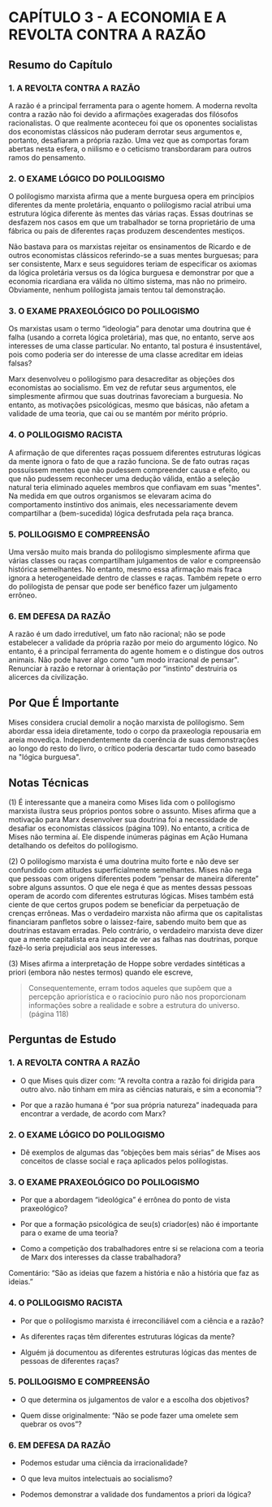 # CAPÍTULO 3 - A ECONOMIA E A REVOLTA CONTRA A RAZÃO

## Resumo do Capítulo

### 1. A REVOLTA CONTRA A RAZÃO

A razão é a principal ferramenta para o agente homem. A moderna revolta contra a razão não foi devido a afirmações exageradas dos filósofos racionalistas. O que realmente aconteceu foi que os oponentes socialistas dos economistas clássicos não puderam derrotar seus argumentos e, portanto, desafiaram a própria razão. Uma vez que as comportas foram abertas nesta esfera, o niilismo e o ceticismo transbordaram para outros ramos do pensamento.

### 2. O EXAME LÓGICO DO POLILOGISMO

O polilogismo marxista afirma que a mente burguesa opera em princípios diferentes da mente proletária, enquanto o polilogismo racial atribui uma estrutura lógica diferente às mentes das várias raças. Essas doutrinas se desfazem nos casos em que um trabalhador se torna proprietário de uma fábrica ou pais de diferentes raças produzem descendentes mestiços.

Não bastava para os marxistas rejeitar os ensinamentos de Ricardo e de outros economistas clássicos referindo-se a suas mentes burguesas; para ser consistente, Marx e seus seguidores teriam de especificar os axiomas da lógica proletária versus os da lógica burguesa e demonstrar por que a economia ricardiana era válida no último sistema, mas não no primeiro. Obviamente, nenhum polilogista jamais tentou tal demonstração.

### 3. O EXAME PRAXEOLÓGICO DO POLILOGISMO

Os marxistas usam o termo “ideologia” para denotar uma doutrina que é falha (usando a correta lógica proletária), mas que, no entanto, serve aos interesses de uma classe particular. No entanto, tal postura é insustentável, pois como poderia ser do interesse de uma classe acreditar em ideias falsas?

Marx desenvolveu o polilogismo para desacreditar as objeções dos economistas ao socialismo. Em vez de refutar seus argumentos, ele simplesmente afirmou que suas doutrinas favoreciam a burguesia. No entanto, as motivações psicológicas, mesmo que básicas, não afetam a validade de uma teoria, que cai ou se mantém por mérito próprio.

### 4. O POLILOGISMO RACISTA

A afirmação de que diferentes raças possuem diferentes estruturas lógicas da mente ignora o fato de que a razão funciona. Se de fato outras raças possuíssem mentes que não pudessem compreender causa e efeito, ou que não pudessem reconhecer uma dedução válida, então a seleção natural teria eliminado aqueles membros que confiavam em suas "mentes". Na medida em que outros organismos se elevaram acima do comportamento instintivo dos animais, eles necessariamente devem compartilhar a (bem-sucedida) lógica desfrutada pela raça branca.

### 5. POLILOGISMO E COMPREENSÃO

Uma versão muito mais branda do polilogismo simplesmente afirma que várias classes ou raças compartilham julgamentos de valor e compreensão histórica semelhantes. No entanto, mesmo essa afirmação mais fraca ignora a heterogeneidade dentro de classes e raças. Também repete o erro do polilogista de pensar que pode ser benéfico fazer um julgamento errôneo.

### 6. EM DEFESA DA RAZÃO

A razão é um dado irredutível, um fato não racional; não se pode estabelecer a validade da própria razão por meio do argumento lógico. No entanto, é a principal ferramenta do agente homem e o distingue dos outros animais. Não pode haver algo como "um modo irracional de pensar". Renunciar à razão e retornar à orientação por “instinto” destruiria os alicerces da civilização.

## Por Que É Importante

Mises considera crucial demolir a noção marxista de polilogismo. Sem abordar essa ideia diretamente, todo o corpo da praxeologia repousaria em areia movediça. Independentemente da coerência de suas demonstrações ao longo do resto do livro, o crítico poderia descartar tudo como baseado na "lógica burguesa".

## Notas Técnicas

(1) É interessante que a maneira como Mises lida com o polilogismo marxista ilustra seus próprios pontos sobre o assunto. Mises afirma que a motivação para Marx desenvolver sua doutrina foi a necessidade de desafiar os economistas clássicos (página 109). No entanto, a crítica de Mises não termina aí. Ele dispende inúmeras páginas em Ação Humana detalhando os defeitos do polilogismo.

(2) O polilogismo marxista é uma doutrina muito forte e não deve ser confundido com atitudes superficialmente semelhantes. Mises não nega que pessoas com origens diferentes podem “pensar de maneira diferente” sobre alguns assuntos. O que ele nega é que as mentes dessas pessoas operam de acordo com diferentes estruturas lógicas. Mises também está ciente de que certos grupos podem se beneficiar da perpetuação de crenças errôneas. Mas o verdadeiro marxista não afirma que os capitalistas financiaram panfletos sobre o laissez-faire, sabendo muito bem que as doutrinas estavam erradas. Pelo contrário, o verdadeiro marxista deve dizer que a mente capitalista era incapaz de ver as falhas nas doutrinas, porque fazê-lo seria prejudicial aos seus interesses.

(3) Mises afirma a interpretação de Hoppe sobre verdades sintéticas a priori (embora não nestes termos) quando ele escreve,

> Consequentemente, erram todos aqueles que supõem que a percepção apriorística e o raciocínio puro não nos proporcionam informações sobre a realidade e sobre a estrutura do universo. (página 118)

## Perguntas de Estudo

### 1. A REVOLTA CONTRA A RAZÃO

* O que Mises quis dizer com: “A revolta contra a razão foi dirigida para outro alvo. não tinham em mira as ciências naturais, e sim a economia”?

* Por que a razão humana é “por sua própria natureza” inadequada para encontrar a verdade, de acordo com Marx?

### 2. O EXAME LÓGICO DO POLILOGISMO

* Dê exemplos de algumas das “objeções bem mais sérias” de Mises aos conceitos de classe social e raça aplicados pelos polilogistas.

### 3. O EXAME PRAXEOLÓGICO DO POLILOGISMO

* Por que a abordagem “ideológica” é errônea do ponto de vista praxeológico?

* Por que a formação psicológica de seu(s) criador(es) não é importante para o exame de uma teoria?

* Como a competição dos trabalhadores entre si se relaciona com a teoria de Marx dos interesses da classe trabalhadora?

Comentário: “São as ideias que fazem a história e não a história que faz as ideias.”

### 4. O POLILOGISMO RACISTA

* Por que o polilogismo marxista é irreconciliável com a ciência e a razão?

* As diferentes raças têm diferentes estruturas lógicas da mente?

* Alguém já documentou as diferentes estruturas lógicas das mentes de pessoas de diferentes raças?

### 5. POLILOGISMO E COMPREENSÃO

* O que determina os julgamentos de valor e a escolha dos objetivos?

* Quem disse originalmente: “Não se pode fazer uma omelete sem quebrar os ovos”?

### 6. EM DEFESA DA RAZÃO

* Podemos estudar uma ciência da irracionalidade?

* O que leva muitos intelectuais ao socialismo?

* Podemos demonstrar a validade dos fundamentos a priori da lógica?
